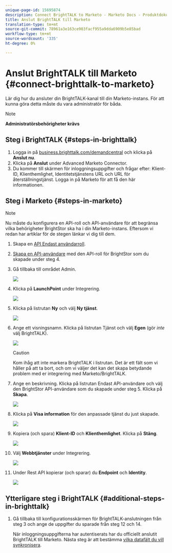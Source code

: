 ```yaml
---
unique-page-id: 15695874
description: Connect BrightTALK to Marketo - Marketo Docs - Produktdokumentation
title: Anslut BrightTALK till Marketo
translation-type: tm+mt
source-git-commit: 78961a3e163ce903facf955a9dda6909b5e85bad
workflow-type: tm+mt
source-wordcount: '335'
ht-degree: 0%

---
```



# Anslut BrightTALK till Marketo {#connect-brighttalk-to-marketo}

Lär dig hur du ansluter din BrightTALK-kanal till din Marketo-instans. För att kunna göra detta måste du vara administratör för båda.

>[!NOTE]
>
>**Administratörsbehörigheter krävs**

## Steg i BrightTALK {#steps-in-brighttalk}

1. Logga in på [business.brighttalk.com/demandcentral](http://business.brighttalk.com/demandcentral/login) och klicka på **Anslut nu**.
1. Klicka på **Anslut** under Advanced Marketo Connector.
1. Du kommer till skärmen för inloggningsuppgifter och frågar efter: Klient-ID, Klienthemlighet, Identitetstjänstens URL och URL för återställningstjänst. Logga in på Marketo för att få den här informationen.

## Steg i Marketo {#steps-in-marketo}

>[!NOTE]
>
>Nu måste du konfigurera en API-roll och API-användare för att begränsa vilka behörigheter BrightStor ska ha i din Marketo-instans. Eftersom vi redan har artiklar för de stegen länkar vi dig till dem.

1. Skapa en [API Endast användarroll](/help/marketo/product-docs/administration/users-and-roles/create-an-api-only-user-role.md).
1. [Skapa en API-användare](/help/marketo/product-docs/administration/users-and-roles/create-an-api-only-user.md) med den API-roll för BrightStor som du skapade under steg 4.
1. Gå tillbaka till området Admin.

   ![](assets/one.png)

1. Klicka på **LaunchPoint** under Integrering.

   ![](assets/two.png)

1. Klicka på listrutan **Ny** och välj **Ny tjänst**.

   ![](assets/three.png)

1. Ange ett visningsnamn. Klicka på listrutan Tjänst och välj **Egen** (gör _inte_ välj BrightTALK).

   ![](assets/four.png)

   >[!CAUTION]
   >
   >Kom ihåg att inte markera BrightTALK i listrutan. Det är ett fält som vi håller på att ta bort, och om vi väljer det kan det skapa betydande problem med er integrering med Marketo/BrightTALK.

1. Ange en beskrivning. Klicka på listrutan Endast API-användare och välj den BrightStor API-användare som du skapade under steg 5. Klicka på **Skapa**.

   ![](assets/five.png)

1. Klicka på **Visa information** för den anpassade tjänst du just skapade.

   ![](assets/six.png)

1. Kopiera (och spara) **Klient-ID** och **Klienthemlighet**. Klicka på **Stäng**.

   ![](assets/eight-1.png)

1. Välj **Webbtjänster** under Integrering.

   ![](assets/nine-1.png)

1. Under Rest API kopierar (och sparar) du **Endpoint** och **Identity**.

   ![](assets/ten.png)

## Ytterligare steg i BrightTALK {#additional-steps-in-brighttalk}

1. Gå tillbaka till konfigurationsskärmen för BrightTALK-anslutningen från steg 3 och ange de uppgifter du sparade från steg 12 och 14.

   När inloggningsuppgifterna har autentiserats har du officiellt anslutit BrightTALK till Marketo. Nästa steg är att bestämma [vilka datafält du vill synkronisera](http://support.brighttalk.com/hc/en-us/articles/115005131274-BrightTALK-Connector-for-Marketo-Choose-the-Fields-to-Sync).
